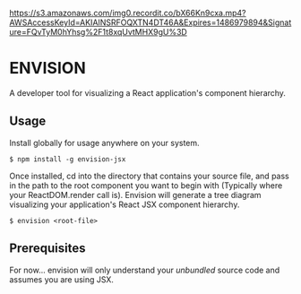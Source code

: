 https://s3.amazonaws.com/img0.recordit.co/bX66Kn9cxa.mp4?AWSAccessKeyId=AKIAINSRFOQXTN4DT46A&Expires=1486979894&Signature=FQvTyM0hYhsg%2F1t8xqUvtMHX9gU%3D

# ENVISION 

A developer tool for visualizing a React application's component hierarchy.

## Usage

Install globally for usage anywhere on your system.

    $ npm install -g envision-jsx
  
Once installed, cd into the directory that contains your source file, and pass in the path to the root component you want to begin with (Typically where your ReactDOM.render call is). Envision will generate a tree diagram visualizing your application's React JSX component hierarchy.

    $ envision <root-file>
  
## Prerequisites

For now... envision will only understand your *unbundled* source code and assumes you are using JSX. 
